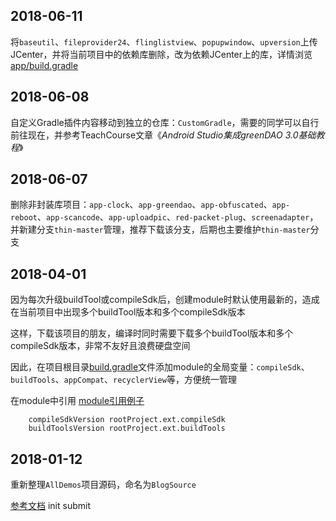 ## 2018-06-11
将`baseutil`、`fileprovider24`、`flinglistview`、`popupwindow`、`upversion`上传JCenter，并将当前项目中的依赖库删除，改为依赖JCenter上的库，详情浏览[app/build.gradle](app/build.gradle)

## 2018-06-08
自定义Gradle插件内容移动到独立的仓库：`CustomGradle`，需要的同学可以自行前往现在，并参考TeachCourse文章《*Android Studio集成greenDAO 3.0基础教程*》

## 2018-06-07
删除非封装库项目：`app-clock`、`app-greendao`、`app-obfuscated`、`app-reboot`、`app-scancode`、`app-uploadpic`、`red-packet-plug`、`screenadapter`，并新建分支`thin-master`管理，推荐下载该分支，后期也主要维护`thin-master`分支

## 2018-04-01
因为每次升级buildTool或compileSdk后，创建module时默认使用最新的，造成在当前项目中出现多个buildTool版本和多个compileSdk版本

这样，下载该项目的朋友，编译时同时需要下载多个buildTool版本和多个compileSdk版本，非常不友好且浪费硬盘空间

因此，在项目根目录[build.gradle](/build.gradle)文件添加module的全局变量：`compileSdk`、`buildTools`、`appCompat`、`recyclerView`等，方便统一管理

在module中引用 [module引用例子](app/build.gradle)

```
    compileSdkVersion rootProject.ext.compileSdk
    buildToolsVersion rootProject.ext.buildTools
```

## 2018-01-12
重新整理`AllDemos`项目源码，命名为`BlogSource`

[参考文档](/screenshot/README.md)
init submit
